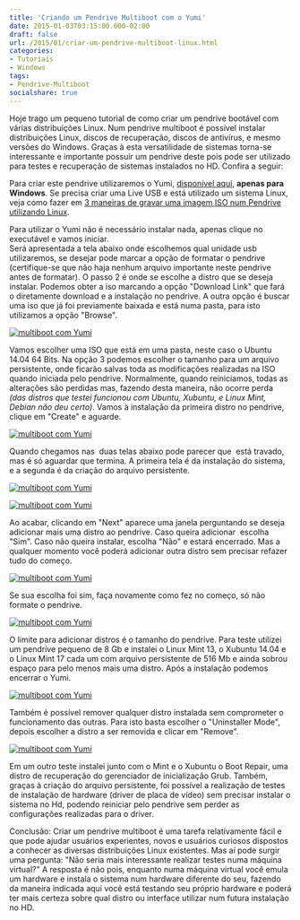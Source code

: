 ```yaml
---
title: 'Criando um Pendrive Multiboot com o Yumi'
date: 2015-01-03T03:15:00.000-02:00
draft: false
url: /2015/01/criar-um-pendrive-multiboot-linux.html
categories:
- Tutoriais
- Windows
tags: 
- Pendrive-Multiboot
socialshare: true
---
```


Hoje trago um pequeno tutorial de como criar um pendrive bootável com várias distribuições Linux. Num pendrive multiboot é possível instalar distribuições Linux, discos de recuperação, discos de antivírus, e mesmo versões do Windows. Graças à esta versatilidade de sistemas torna-se interessante e importante possuir um pendrive deste pois pode ser utilizado para testes e recuperação de sistemas instalados no HD. Confira a seguir:
 
<!--more-->

Para criar este pendrive utilizaremos o Yumi, [disponível aqui](http://www.pendrivelinux.com/yumi-multiboot-usb-creator/), **apenas para Windows**. Se precisa criar uma Live USB e está utilizado um sistema Linux, veja como fazer em [3 maneiras de gravar uma imagem ISO num Pendrive utilizando Linux](https://info.wsouza.com.br/2020/04/3-maneiras-de-gravar-uma-imagem-iso-num-pendrive-utilizando-linux.html).  

  
  

Para utilizar o Yumi não é necessário instalar nada, apenas clique no executável e vamos iniciar.  
Será apresentada a tela abaixo onde escolhemos qual unidade usb utilizaremos, se desejar pode marcar a opção de formatar o pendrive (certifique-se que não haja nenhum arquivo importante neste pendrive antes de formatar). O passo 2 é onde se escolhe a distro que se deseja instalar. Podemos obter a iso marcando a opção "Download Link" que fará o diretamente download e a instalação no pendrive. A outra opção é buscar uma iso que já foi previamente baixada e está numa pasta, para isto utilizamos a opção "Browse".

  

[![multiboot com Yumi](https://1.bp.blogspot.com/-nfFJAn6OygA/VKiz_G6P5-I/AAAAAAAABF8/ZZ2obEIRvrY/s1600/yumi3.png "multiboot com Yumi")](http://1.bp.blogspot.com/-nfFJAn6OygA/VKiz_G6P5-I/AAAAAAAABF8/ZZ2obEIRvrY/s1600/yumi3.png)

  
Vamos escolher uma ISO que está em uma pasta, neste caso o Ubuntu 14.04 64 Bits. Na opção 3 podemos escolher o tamanho para um arquivo persistente, onde ficarão salvas toda as modificações realizadas na ISO quando iniciada pelo pendrive. Normalmente, quando reiniciamos, todas as alterações são perdidas mas, fazendo desta maneira, não ocorre perda _(das distros que testei funcionou com Ubuntu, Xubuntu, e Linux Mint, Debian não deu certo)_. Vamos à instalação da primeira distro no pendrive, clique em "Create" e aguarde.

  

[![multiboot com Yumi](https://2.bp.blogspot.com/--Bv-0lyBwvE/VKiz_7FaOTI/AAAAAAAABGI/GHBijzI6gxE/s1600/yumi5.png "multiboot com Yumi")](http://2.bp.blogspot.com/--Bv-0lyBwvE/VKiz_7FaOTI/AAAAAAAABGI/GHBijzI6gxE/s1600/yumi5.png)

  

Quando chegamos nas  duas telas abaixo pode parecer que  está travado, mas é só aguardar que termina. A primeira tela é da instalação do sistema, e a segunda é da criação do arquivo persistente.

  

[![multiboot com Yumi](https://1.bp.blogspot.com/-_3K5NCl41oQ/VKi0AADnzBI/AAAAAAAABGg/Osa7SJqEMZg/s1600/yumi7.png "multiboot com Yumi")](http://1.bp.blogspot.com/-_3K5NCl41oQ/VKi0AADnzBI/AAAAAAAABGg/Osa7SJqEMZg/s1600/yumi7.png)

  

[![multiboot com Yumi](https://1.bp.blogspot.com/-E90ygn2ebNk/VKi0AH-LbuI/AAAAAAAABGU/A2s1g0ghbeU/s1600/yumi8.png "multiboot com Yumi")](http://1.bp.blogspot.com/-E90ygn2ebNk/VKi0AH-LbuI/AAAAAAAABGU/A2s1g0ghbeU/s1600/yumi8.png)

  

Ao acabar, clicando em "Next" aparece uma janela perguntando se deseja adicionar mais uma distro ao pendrive. Caso queira adicionar  escolha "Sim". Caso não queira instalar, escolha "Não" e estará encerrado. Mas a qualquer momento você poderá adicionar outra distro sem precisar refazer tudo do começo.

  

[![multiboot com Yumi](https://1.bp.blogspot.com/-h7O-Suk000I/VKiz-LQR7FI/AAAAAAAABFk/Ktivy2PYGtI/s1600/yumi10.png "multiboot com Yumi")](http://1.bp.blogspot.com/-h7O-Suk000I/VKiz-LQR7FI/AAAAAAAABFk/Ktivy2PYGtI/s1600/yumi10.png)

  

Se sua escolha foi sim, faça novamente como fez no começo, só não formate o pendrive.

  

[![multiboot com Yumi](https://1.bp.blogspot.com/-XyqrCh89mRY/VKiz-Xf3b3I/AAAAAAAABFg/-XOZSWAd6ak/s1600/yumi11.png "multiboot com Yumi")](http://1.bp.blogspot.com/-XyqrCh89mRY/VKiz-Xf3b3I/AAAAAAAABFg/-XOZSWAd6ak/s1600/yumi11.png)

  

O limite para adicionar distros é o tamanho do pendrive. Para teste utilizei um pendrive pequeno de 8 Gb e instalei o Linux Mint 13, o Xubuntu 14.04 e o Linux Mint 17 cada um com arquivo persistente de 516 Mb e ainda sobrou espaço para pelo menos mais uma distro. Após a instalação podemos encerrar o Yumi.

  

[![multiboot com Yumi](https://4.bp.blogspot.com/-gcAp7ycnEZA/VKiz-4FjaYI/AAAAAAAABFw/ZGWaDK9hFH0/s1600/yumi12.png "multiboot com Yumi")](http://4.bp.blogspot.com/-gcAp7ycnEZA/VKiz-4FjaYI/AAAAAAAABFw/ZGWaDK9hFH0/s1600/yumi12.png)

  

Também é possível remover qualquer distro instalada sem comprometer o funcionamento das outras. Para isto basta escolher o "Uninstaller Mode", depois escolher a distro a ser removida e clicar em "Remove".

  

[![multiboot com Yumi](https://3.bp.blogspot.com/-lkfkIF-17Sk/VKiz_onVVdI/AAAAAAAABGE/xFtHcohGS1Q/s1600/yumi40.png "multiboot com Yumi")](http://3.bp.blogspot.com/-lkfkIF-17Sk/VKiz_onVVdI/AAAAAAAABGE/xFtHcohGS1Q/s1600/yumi40.png)

  

Em um outro teste instalei junto com o Mint e o Xubuntu o Boot Repair, uma distro de recuperação do gerenciador de inicialização Grub. Também, graças à criação do arquivo persistente, foi possível a realização de testes de instalação de hardware (driver de placa de vídeo) sem precisar instalar o sistema no Hd, podendo reiniciar pelo pendrive sem perder as configurações realizadas para o driver.  
  
Conclusão: Criar um pendrive multiboot é uma tarefa relativamente fácil e que pode ajudar usuários experientes, novos e usuários curiosos dispostos a conhecer as diversas distribuições Linux existentes. Mas aí pode surgir uma pergunta: "Não seria mais interessante realizar testes numa máquina virtual?" A resposta é não pois, enquanto numa máquina virtual você emula um hardware e instala o sistema num hardware diferente do seu, fazendo da maneira indicada aqui você está testando seu próprio hardware e poderá ter mais certeza sobre qual distro ou interface utilizar num futura instalação no HD.
